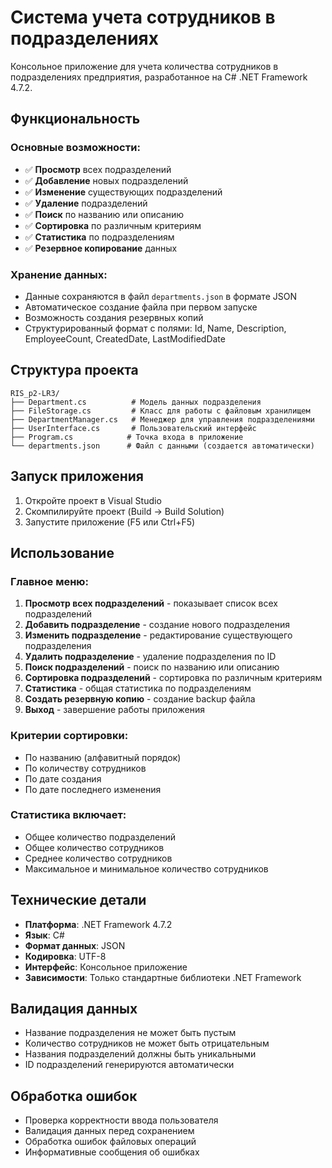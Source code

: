 # Система учета сотрудников в подразделениях

Консольное приложение для учета количества сотрудников в подразделениях предприятия, разработанное на C# .NET Framework 4.7.2.

## Функциональность

### Основные возможности:
- ✅ **Просмотр** всех подразделений
- ✅ **Добавление** новых подразделений
- ✅ **Изменение** существующих подразделений
- ✅ **Удаление** подразделений
- ✅ **Поиск** по названию или описанию
- ✅ **Сортировка** по различным критериям
- ✅ **Статистика** по подразделениям
- ✅ **Резервное копирование** данных

### Хранение данных:
- Данные сохраняются в файл `departments.json` в формате JSON
- Автоматическое создание файла при первом запуске
- Возможность создания резервных копий
- Структурированный формат с полями: Id, Name, Description, EmployeeCount, CreatedDate, LastModifiedDate

## Структура проекта

```
RIS_p2-LR3/
├── Department.cs          # Модель данных подразделения
├── FileStorage.cs         # Класс для работы с файловым хранилищем
├── DepartmentManager.cs   # Менеджер для управления подразделениями
├── UserInterface.cs       # Пользовательский интерфейс
├── Program.cs            # Точка входа в приложение
└── departments.json      # Файл с данными (создается автоматически)
```

## Запуск приложения

1. Откройте проект в Visual Studio
2. Скомпилируйте проект (Build → Build Solution)
3. Запустите приложение (F5 или Ctrl+F5)

## Использование

### Главное меню:
1. **Просмотр всех подразделений** - показывает список всех подразделений
2. **Добавить подразделение** - создание нового подразделения
3. **Изменить подразделение** - редактирование существующего подразделения
4. **Удалить подразделение** - удаление подразделения по ID
5. **Поиск подразделений** - поиск по названию или описанию
6. **Сортировка подразделений** - сортировка по различным критериям
7. **Статистика** - общая статистика по подразделениям
8. **Создать резервную копию** - создание backup файла
0. **Выход** - завершение работы приложения

### Критерии сортировки:
- По названию (алфавитный порядок)
- По количеству сотрудников
- По дате создания
- По дате последнего изменения

### Статистика включает:
- Общее количество подразделений
- Общее количество сотрудников
- Среднее количество сотрудников
- Максимальное и минимальное количество сотрудников

## Технические детали

- **Платформа**: .NET Framework 4.7.2
- **Язык**: C#
- **Формат данных**: JSON
- **Кодировка**: UTF-8
- **Интерфейс**: Консольное приложение
- **Зависимости**: Только стандартные библиотеки .NET Framework

## Валидация данных

- Название подразделения не может быть пустым
- Количество сотрудников не может быть отрицательным
- Названия подразделений должны быть уникальными
- ID подразделений генерируются автоматически

## Обработка ошибок

- Проверка корректности ввода пользователя
- Валидация данных перед сохранением
- Обработка ошибок файловых операций
- Информативные сообщения об ошибках
